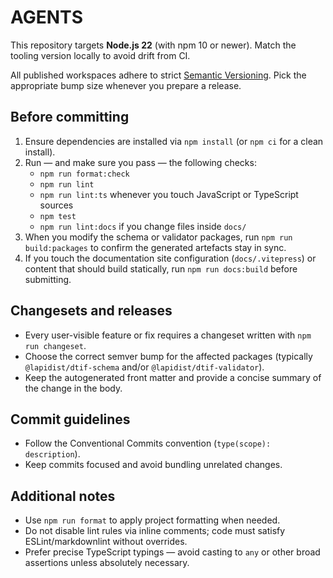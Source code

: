 # AGENTS

This repository targets **Node.js 22** (with npm 10 or newer). Match the tooling version locally to avoid drift from CI.

All published workspaces adhere to strict [Semantic Versioning](https://semver.org/). Pick the appropriate bump size whenever you
prepare a release.

## Before committing

1. Ensure dependencies are installed via `npm install` (or `npm ci` for a clean install).
2. Run — and make sure you pass — the following checks:
   - `npm run format:check`
   - `npm run lint`
   - `npm run lint:ts` whenever you touch JavaScript or TypeScript sources
   - `npm test`
   - `npm run lint:docs` if you change files inside `docs/`
3. When you modify the schema or validator packages, run `npm run build:packages` to confirm the generated artefacts stay in sync.
4. If you touch the documentation site configuration (`docs/.vitepress`) or content that should build statically, run `npm run docs:build` before submitting.

## Changesets and releases

- Every user-visible feature or fix requires a changeset written with `npm run changeset`.
- Choose the correct semver bump for the affected packages (typically `@lapidist/dtif-schema` and/or `@lapidist/dtif-validator`).
- Keep the autogenerated front matter and provide a concise summary of the change in the body.

## Commit guidelines

- Follow the Conventional Commits convention (`type(scope): description`).
- Keep commits focused and avoid bundling unrelated changes.

## Additional notes

- Use `npm run format` to apply project formatting when needed.
- Do not disable lint rules via inline comments; code must satisfy ESLint/markdownlint without overrides.
- Prefer precise TypeScript typings — avoid casting to `any` or other broad assertions unless absolutely necessary.
